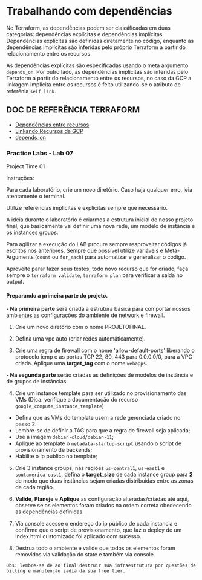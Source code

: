 # Trabalhando com dependências

No Terraform, as dependências podem ser classificadas em duas categorias: dependências explícitas e dependências implícitas. Dependências explícitas são definidas diretamente no código, enquanto as dependências implícitas são inferidas pelo próprio Terraform a partir do relacionamento entre os recursos.

As dependências explícitas são especificadas usando o meta argumento `depends_on`. Por outro lado, as dependências implícitas são inferidas pelo Terraform a partir do relacionamento entre os recursos, no caso da GCP a linkagem implicita entre os recursos é feito utilizando-se o atributo de referênia `self_link`.


## DOC DE REFERÊNCIA TERRAFORM

- [Dependências entre recursos](https://developer.hashicorp.com/terraform/language/resources/behavior#resource-dependencies "Dependências entre recursos")
- [Linkando Recursos da GCP](https://registry.terraform.io/providers/hashicorp/google/latest/docs/guides/getting_started#linking-gcp-resources "Linkando Recursos da GCP")
- [depends_on](https://developer.hashicorp.com/terraform/language/meta-arguments/depends_on "depends_on")

### Practice Labs - Lab 07

Project Time 01

Instruções:

Para cada laboratório, crie um novo diretório. Caso haja qualquer erro, leia atentamente o terminal.

Utilize referências implicitas e explicitas sempre que necessário.

A idéia durante o laboratório é criarmos a estrutura inicial do nosso projeto final, que basicamente vai definir uma nova rede, um modelo de instância e os instances groups.

Para agilizar a execução do LAB procure sempre reaproveitar códigos já escritos nos anteriores. Sempre que possível utilize variáveis e Meta-Arguments (`count` ou `for_each`) para automatizar e generalizar o código.

Aproveite parar fazer seus testes, todo novo recurso que for criado, faça sempre o `terraform validate`, `terraform plan` para verificar a saída no output.

#### Preparando a primeira parte do projeto.

**- Na primeira parte** será criada a estrutura básica para comportar nossos ambientes as configurações do ambiente de network e firewall.

1. Crie um novo diretório com o nome PROJETOFINAL.

2. Defina uma vpc auto (criar redes automáticamente).

3. Crie uma regra de firewall com o nome 'allow-default-ports' liberando o protocolo icmp e as portas TCP 22, 80, 443 para 0.0.0.0/0, para a VPC criada. Aplique uma **target_tag** com o nome `webapps`.

**- Na segunda parte** serão criadas as definições de modelos de instância e de grupos de instâncias.

4. Crie um instance template para ser utilizado no provisionamento das VMs (Dica: verifique a documentação do recurso `google_compute_instance_template`)
- Defina que as VMs do template usem a rede gerenciada criado no passo 2.
- Lembre-se de definir a TAG para que a regra de firewall seja aplicada;
- Use a imagem `debian-cloud/debian-11`;
- Aplique ao template o `metadata-startup-script` usando o script de provisionamento de backends;
- Habilite o ip publico no template;

5. Crie 3 instance groups, nas regiões `us-central1`, `us-east1` e `soutamerica-east1`, defina o **target_size** de cada instance group para **2** de modo que duas instâncias sejam criadas distribuídas entre as zonas de cada região.

6. **Valide**, **Planeje** e **Aplique** as configuração alteradas/criadas até aqui, observe se os elementos foram criados na ordem correta obedecendo as dependências definidas.

7. Via console acesse o endereço do ip público de cada instancia e confirme que o script de provisionamento, que faz o deploy de um index.html customizado foi aplicado com sucesso.

8. Destrua todo o ambiente e valide que todos os elementos foram removidos via validação do state e também via console.

`
Obs: lembre-se de ao final destruir sua infraestrutura por questões de billing e manutenção sadia da sua free tier.
`